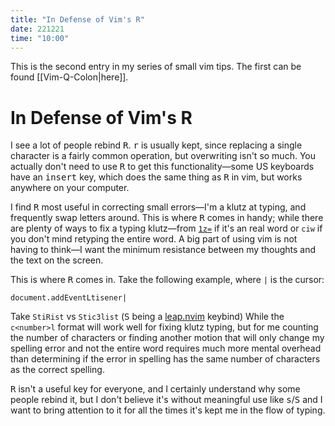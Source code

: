 ```yaml
---
title: "In Defense of Vim's R"
date: 221221
time: "10:00"
---
```


This is the second entry in my series of small vim tips. 
The first can be found [[Vim-Q-Colon|here]].

# In Defense of Vim's R

I see a lot of people rebind <kbd>R</kbd>. <kbd>r</kbd> is usually kept, since replacing a single character is a fairly common operation, but overwriting isn't so much.
You actually don't need to use <kbd>R</kbd> to get this functionality&mdash;some US keyboards have an <kbd>insert</kbd> key, which does the same thing as <kbd>R</kbd> in vim, but works anywhere on your computer.

I find <kbd>R</kbd> most useful in correcting small errors&mdash;I'm a klutz at typing, and frequently swap letters around.
This is where <kbd>R</kbd> comes in handy; while there are plenty of ways to fix a typing klutz&mdash;from [`1z=`](https://nanotipsforvim.prose.sh/autofix-misspellings) if it's an real word or `ciw` if you don't mind retyping the entire word.
A big part of using vim is not having to think&mdash;I want the minimum resistance between my thoughts and the text on the screen.

This is where <kbd>R</kbd> comes in. Take the following example, where `|` is the cursor:

```
document.addEventLtisener|
```

Take `StiRist` vs `Stic3list` (<kbd>S</kbd> being a [leap.nvim](https://github.com/ggandor/leap.nvim) keybind)
While the `c<number>l` format will work well for fixing klutz typing, 
but for me counting the number of characters or finding another motion that will only change my spelling error and not the entire word requires much more mental overhead than determining if the error in spelling has the same number of characters as the correct spelling.

<kbd>R</kbd> isn't a useful key for everyone, and I certainly understand why some people rebind it, but I don't believe it's without meaningful use like <kbd>s</kbd>/<kbd>S</kbd> and I want to bring attention to it for all the times it's kept me in the flow of typing.
